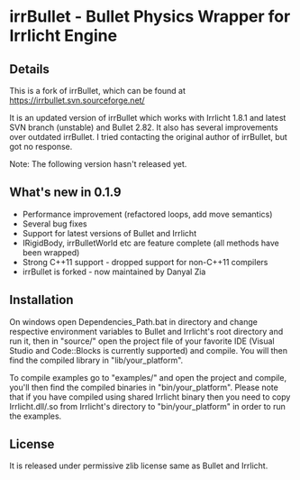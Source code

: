 irrBullet - Bullet Physics Wrapper for Irrlicht Engine
======================================================

Details
-------

This is a fork of irrBullet, which can be found at https://irrbullet.svn.sourceforge.net/

It is an updated version of irrBullet which works with Irrlicht 1.8.1 and latest SVN branch (unstable) and Bullet 2.82. It also has several improvements over outdated irrBullet. I tried contacting the original author of irrBullet, but got no response.

Note: The following version hasn't released yet.

What's new in 0.1.9
-------------------
* Performance improvement (refactored loops, add move semantics)
* Several bug fixes
* Support for latest versions of Bullet and Irrlicht
* IRigidBody, irrBulletWorld etc are feature complete (all methods have been wrapped)
* Strong C++11 support - dropped support for non-C++11 compilers
* irrBullet is forked - now maintained by Danyal Zia

Installation
------------

On windows open Dependencies_Path.bat in directory and change respective environment variables to Bullet and Irrlicht's root directory and run it, then in "source/" open the project file of your favorite IDE (Visual Studio and Code::Blocks is currently supported) and compile. You will then find the compiled library in "lib/your_platform".

To compile examples go to "examples/" and open the project and compile, you'll then find the compiled binaries in "bin/your_platform". Please note that if you have compiled using shared Irrlicht binary then you need to copy Irrlicht.dll/.so from Irrlicht's directory to "bin/your_platform" in order to run the examples.

License
-------

It is released under permissive zlib license same as Bullet and Irrlicht.